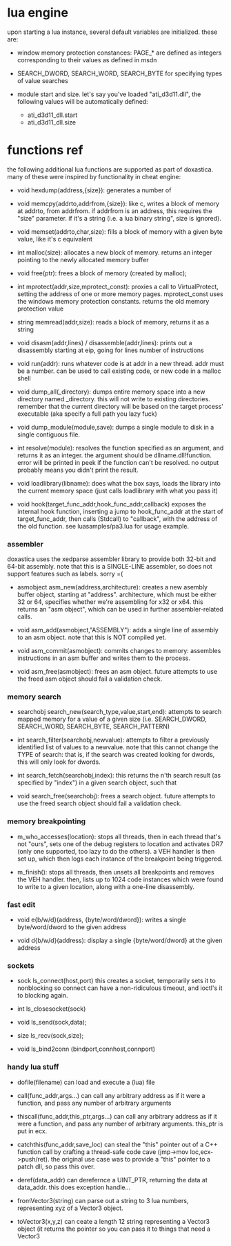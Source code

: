 # lua engine

upon starting a lua instance, several default variables are initialized. these
are:

- window memory protection constances: PAGE_* are defined as integers corresponding
  to their values as defined in msdn

- SEARCH_DWORD, SEARCH_WORD, SEARCH_BYTE for specifying types of value searches

- module start and size. let's say you've loaded "ati_d3d11.dll", the following
  values will be automatically defined:

  - ati_d3d11_dll.start
  - ati_d3d11_dll.size

# functions ref

the following additional lua functions are supported as part of doxastica. many
of these were inspired by functionality in cheat engine:

- void hexdump(address,{size}):
  generates a number of 

- void memcpy(addrto,addrfrom,{size}):
  like c, writes a block of memory at addrto, from addrfrom. if addrfrom is an
  address, this requires the "size" parameter. if it's a string (i.e. a lua binary
  string", size is ignored).

- void memset(addrto,char,size):
  fills a block of memory with a given byte value, like it's c equivalent

- int malloc(size):
  allocates a new block of memory. returns an integer pointing to the newly
  allocated memory buffer
  
- void free(ptr):
  frees a block of memory (created by malloc);

- int mprotect(addr,size,mprotect_const):
  proxies a call to VirtualProtect, setting the address of one or more memory
  pages. mprotect_const uses the windows memory protection constants. returns
  the old memory protection value

- string memread(addr,size):
  reads a block of memory, returns it as a string

- void disasm(addr,lines) / disassemble(addr,lines):
  prints out a disassembly starting at eip, going for lines number of instructions

- void run(addr):
  runs whatever code is at addr in a new thread. addr must be a number. can be
  used to call existing code, or new code in a malloc shell

- void dump_all(_directory):
  dumps entire memory space into a new directory named _directory. this will not
  write to existing directories. remember that the current directory will be
  based on the target process' executable (aka specify a full path you lazy fuck)

- void dump_module(module,save):
  dumps a single module to disk in a single contiguous file.
  
- int resolve(module):
  resolves the function specified as an argument, and returns it as an integer.
  the argument should be dllname.dll!function. error will be printed in peek if
  the function can't be resolved. no output probably means you didn't print the
  result.
  
- void loadlibrary(libname):
  does what the box says, loads the library into the current memory space (just
  calls loadlibrary with what you pass it)
  
- void hook(target_func_addr,hook_func_addr,callback)
  exposes the internal hook function, inserting a jump to hook_func_addr at the
  start of target_func_addr, then calls (Stdcall) to "callback", with the address
  of the old function. see luasamples/pa3.lua for usage example.

### assembler

doxastica uses the xedparse assembler library to provide both 32-bit and 64-bit
assembly. note that this is a SINGLE-LINE assembler, so does not support features
such as labels. sorry =(

- asmobject asm_new(address,architecture):
  creates a new asembly buffer object, starting at "address". architecture, which
  must be either 32 or 64, specifies whether we're assembling for x32 or x64. this
  returns an "asm object", which can be used in further assembler-related calls.

- void asm_add(asmobject,"ASSEMBLY"):
  adds a single line of assembly to an asm object. note that this is NOT compiled
  yet.

- void asm_commit(asmobject):
  commits changes to memory: assembles instructions in an asm buffer and writes
  them to the process.

- void asm_free(asmobject):
  frees an asm object. future attempts to use the freed asm object should fail
  a validation check.

### memory search

- searchobj search_new(search_type,value,start,end):
  attempts to search mapped memory for a value of a given size
  (i.e. SEARCH_DWORD, SEARCH_WORD, SEARCH_BYTE, SEARCH_PATTERN)

- int search_filter(searchobj,newvalue):
  attempts to filter a previously identified list of values to a newvalue. note
  that this cannot change the TYPE of search: that is, if the search was created
  looking for dwords, this will only look for dwords.

- int search_fetch(searchobj,index):
  this returns the n'th search result (as specified by "index") in a given search
  object, such that 

- void search_free(searchobj):
  frees a search object. future attempts to use the freed search object should
  fail a validation check.

### memory breakpointing

- m_who_accesses(location):
  stops all threads, then in each thread that's not "ours", sets one of the
  debug registers to location and activates DR7 (only one supported, too lazy
  to do the others). a VEH handler is then set up, which then logs each instance
  of the breakpoint being triggered.

- m_finish():
  stops all threads, then unsets all breakpoints and removes the VEH handler.
  then, lists up to 1024 code instances which were found to write to a given
  location, along with a one-line disassembly.

### fast edit

- void e{b/w/d}(address, {byte/word/dword}):
  writes a single byte/word/dword to the given address

- void d{b/w/d}(address):
  display a single {byte/word/dword} at the given address
  
### sockets

- sock ls_connect(host,port)
  this creates a socket, temporarily sets it to nonblocking so connect can have
  a non-ridiculous timeout, and ioctl's it to blocking again.

- int ls_closesocket(sock)
- void ls_send(sock,data);
- size ls_recv(sock,size);

- void ls_bind2conn (bindport,connhost,connport)

### handy lua stuff

- dofile(filename) can load and execute a (lua) file

- call(func_addr,args...) can call any arbitrary address as if it were a function, and
  pass any number of arbitrary arguments
  
- thiscall(func_addr,this_ptr,args...) can call any arbitrary address as if it were a
  function, and pass any number of arbitrary arguments. this_ptr is put in ecx.
  
- catchthis(func_addr,save_loc) can steal the "this" pointer out of a C++ function call
  by crafting a thread-safe code cave (jmp->mov loc,ecx->push/ret). the original use case
  was to provide a "this" pointer to a patch dll, so pass this over.
  
- deref(data_addr) can derefernce a UINT_PTR, returning the data at data_addr. this does
  exception handle...
  
- fromVector3(string) can parse out a string to 3 lua numbers, representing xyz of a
  Vector3 object.
  
- toVector3(x,y,z) can ceate a length 12 string representing a Vector3 object (it returns
  the pointer so you can pass it to things that need a Vector3

